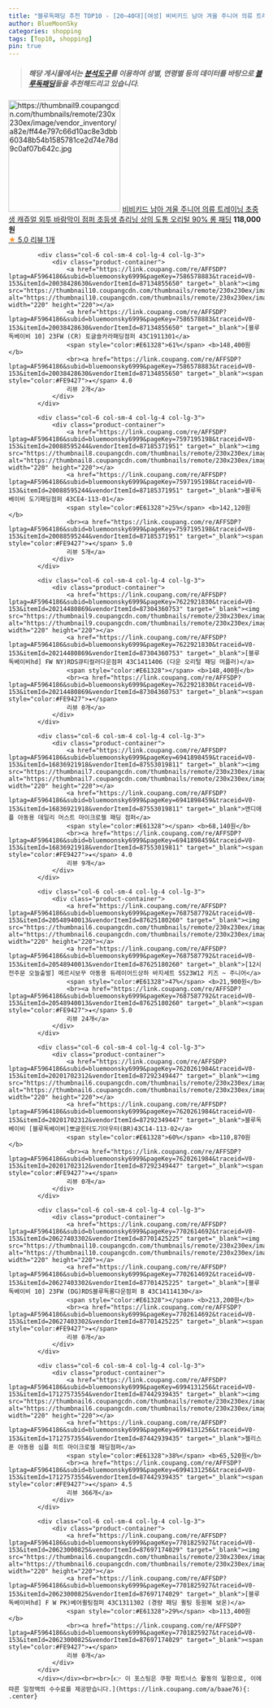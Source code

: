 ```yaml
---
title: "블루독패딩 추천 TOP10 - [20~40대][여성] 비비키드 남아 겨울 주니어 의류 트레이닝 초중생 캐쥬얼 외투 바람막이 점퍼 초등생 츄리닝 상의 도톰 오리털 90% 롱 패딩"
author: BlueMoonSky
categories: shopping
tags: [Top10, shopping]
pin: true
---
```


> ##### 해당 게시물에서는 [**분석도구**](https://itemscout.io/)를 이용하여 **성별**, **연령별** 등의 데이터를 바탕으로 [**블루독패딩**](https://link.coupang.com/a/baae76)들을 추천해드리고 있습니다.
<div class="container"><div class="row">
            <div class="col-6 col-sm-4 col-lg-4 col-lg-3">
                <div class="product-container">
                    <a href="https://link.coupang.com/re/AFFSDP?lptag=AF5964186&subid=bluemoonsky6999&pageKey=7705405431&traceid=V0-153&itemId=20641149722&vendorItemId=87714687321" target="_blank"><img src="https://thumbnail9.coupangcdn.com/thumbnails/remote/230x230ex/image/vendor_inventory/a82e/ff44e797c66d10ac8e3dbb60348b54b1585781ce2d74e78d9c0af07b642c.jpg" alt="https://thumbnail9.coupangcdn.com/thumbnails/remote/230x230ex/image/vendor_inventory/a82e/ff44e797c66d10ac8e3dbb60348b54b1585781ce2d74e78d9c0af07b642c.jpg" width="220" height="220"></a>
                    <a href="https://link.coupang.com/re/AFFSDP?lptag=AF5964186&subid=bluemoonsky6999&pageKey=7705405431&traceid=V0-153&itemId=20641149722&vendorItemId=87714687321" target="_blank">비비키드 남아 겨울 주니어 의류 트레이닝 초중생 캐쥬얼 외투 바람막이 점퍼 초등생 츄리닝 상의 도톰 오리털 90% 롱 패딩</a>
                    <span style="color:#E61328"></span> <b>118,000원</b>
                    <br><a href="https://link.coupang.com/re/AFFSDP?lptag=AF5964186&subid=bluemoonsky6999&pageKey=7705405431&traceid=V0-153&itemId=20641149722&vendorItemId=87714687321" target="_blank"><span style="color:#FE9427">★</span> 5.0
                    리뷰 1개</a>
                </div>
            </div>
            
            <div class="col-6 col-sm-4 col-lg-4 col-lg-3">
                <div class="product-container">
                    <a href="https://link.coupang.com/re/AFFSDP?lptag=AF5964186&subid=bluemoonsky6999&pageKey=7586578883&traceid=V0-153&itemId=20038428630&vendorItemId=87134855650" target="_blank"><img src="https://thumbnail10.coupangcdn.com/thumbnails/remote/230x230ex/image/vendor_inventory/7902/e71584667fbcfc971719c1c2c3dccf9789ba7f24f394910e8a86e5cdd7b9.jpg" alt="https://thumbnail10.coupangcdn.com/thumbnails/remote/230x230ex/image/vendor_inventory/7902/e71584667fbcfc971719c1c2c3dccf9789ba7f24f394910e8a86e5cdd7b9.jpg" width="220" height="220"></a>
                    <a href="https://link.coupang.com/re/AFFSDP?lptag=AF5964186&subid=bluemoonsky6999&pageKey=7586578883&traceid=V0-153&itemId=20038428630&vendorItemId=87134855650" target="_blank">[블루독베이비 10] 23FW (CR) 토글숄카라패딩점퍼 43C1911301</a>
                    <span style="color:#E61328">61%</span> <b>148,400원</b>
                    <br><a href="https://link.coupang.com/re/AFFSDP?lptag=AF5964186&subid=bluemoonsky6999&pageKey=7586578883&traceid=V0-153&itemId=20038428630&vendorItemId=87134855650" target="_blank"><span style="color:#FE9427">★</span> 4.0
                    리뷰 2개</a>
                </div>
            </div>
            
            <div class="col-6 col-sm-4 col-lg-4 col-lg-3">
                <div class="product-container">
                    <a href="https://link.coupang.com/re/AFFSDP?lptag=AF5964186&subid=bluemoonsky6999&pageKey=7597195198&traceid=V0-153&itemId=20088595244&vendorItemId=87185371951" target="_blank"><img src="https://thumbnail8.coupangcdn.com/thumbnails/remote/230x230ex/image/vendor_inventory/b0ab/8abedb097ab4e59abc2dc56bfd64173a5b62542666147d6d9895f246cebf.jpg" alt="https://thumbnail8.coupangcdn.com/thumbnails/remote/230x230ex/image/vendor_inventory/b0ab/8abedb097ab4e59abc2dc56bfd64173a5b62542666147d6d9895f246cebf.jpg" width="220" height="220"></a>
                    <a href="https://link.coupang.com/re/AFFSDP?lptag=AF5964186&subid=bluemoonsky6999&pageKey=7597195198&traceid=V0-153&itemId=20088595244&vendorItemId=87185371951" target="_blank">블루독베이비 도기패딩점퍼 43CE4-113-01</a>
                    <span style="color:#E61328">25%</span> <b>142,120원</b>
                    <br><a href="https://link.coupang.com/re/AFFSDP?lptag=AF5964186&subid=bluemoonsky6999&pageKey=7597195198&traceid=V0-153&itemId=20088595244&vendorItemId=87185371951" target="_blank"><span style="color:#FE9427">★</span> 5.0
                    리뷰 5개</a>
                </div>
            </div>
            
            <div class="col-6 col-sm-4 col-lg-4 col-lg-3">
                <div class="product-container">
                    <a href="https://link.coupang.com/re/AFFSDP?lptag=AF5964186&subid=bluemoonsky6999&pageKey=7622921830&traceid=V0-153&itemId=20214480869&vendorItemId=87304360753" target="_blank"><img src="https://thumbnail9.coupangcdn.com/thumbnails/remote/230x230ex/image/vendor_inventory/74cd/e4afc11f02ab38bac788df7720e2f36f77455314acf963356948b0dfde4f.jpg" alt="https://thumbnail9.coupangcdn.com/thumbnails/remote/230x230ex/image/vendor_inventory/74cd/e4afc11f02ab38bac788df7720e2f36f77455314acf963356948b0dfde4f.jpg" width="220" height="220"></a>
                    <a href="https://link.coupang.com/re/AFFSDP?lptag=AF5964186&subid=bluemoonsky6999&pageKey=7622921830&traceid=V0-153&itemId=20214480869&vendorItemId=87304360753" target="_blank">[블루독베이비hd] FW NY)RDS큐티컬러다운점퍼 43C1411406 (다운 오리털 패딩 머플러)</a>
                    <span style="color:#E61328"></span> <b>148,400원</b>
                    <br><a href="https://link.coupang.com/re/AFFSDP?lptag=AF5964186&subid=bluemoonsky6999&pageKey=7622921830&traceid=V0-153&itemId=20214480869&vendorItemId=87304360753" target="_blank"><span style="color:#FE9427">★</span> 
                    리뷰 0개</a>
                </div>
            </div>
            
            <div class="col-6 col-sm-4 col-lg-4 col-lg-3">
                <div class="product-container">
                    <a href="https://link.coupang.com/re/AFFSDP?lptag=AF5964186&subid=bluemoonsky6999&pageKey=6941898459&traceid=V0-153&itemId=16836921918&vendorItemId=87553019811" target="_blank"><img src="https://thumbnail7.coupangcdn.com/thumbnails/remote/230x230ex/image/vendor_inventory/5da5/4ecc54378070644b3d72a765969f6d3bb8addea30b73e7b1f1f9ebb958af.jpg" alt="https://thumbnail7.coupangcdn.com/thumbnails/remote/230x230ex/image/vendor_inventory/5da5/4ecc54378070644b3d72a765969f6d3bb8addea30b73e7b1f1f9ebb958af.jpg" width="220" height="220"></a>
                    <a href="https://link.coupang.com/re/AFFSDP?lptag=AF5964186&subid=bluemoonsky6999&pageKey=6941898459&traceid=V0-153&itemId=16836921918&vendorItemId=87553019811" target="_blank">앤디애플 아동용 데일리 머스트 마이크로젤 패딩 점퍼</a>
                    <span style="color:#E61328"></span> <b>68,140원</b>
                    <br><a href="https://link.coupang.com/re/AFFSDP?lptag=AF5964186&subid=bluemoonsky6999&pageKey=6941898459&traceid=V0-153&itemId=16836921918&vendorItemId=87553019811" target="_blank"><span style="color:#FE9427">★</span> 4.0
                    리뷰 9개</a>
                </div>
            </div>
            
            <div class="col-6 col-sm-4 col-lg-4 col-lg-3">
                <div class="product-container">
                    <a href="https://link.coupang.com/re/AFFSDP?lptag=AF5964186&subid=bluemoonsky6999&pageKey=7687587792&traceid=V0-153&itemId=20548940013&vendorItemId=87625180260" target="_blank"><img src="https://thumbnail6.coupangcdn.com/thumbnails/remote/230x230ex/image/vendor_inventory/fabb/559340a6964686e0e9cd70004ce971c35113b339f845575c9b827c0b55c9.jpg" alt="https://thumbnail6.coupangcdn.com/thumbnails/remote/230x230ex/image/vendor_inventory/fabb/559340a6964686e0e9cd70004ce971c35113b339f845575c9b827c0b55c9.jpg" width="220" height="220"></a>
                    <a href="https://link.coupang.com/re/AFFSDP?lptag=AF5964186&subid=bluemoonsky6999&pageKey=7687587792&traceid=V0-153&itemId=20548940013&vendorItemId=87625180260" target="_blank">[12시전주문 오늘출발] 메르시보꾸 아동용 듀레이어드상하 바지세트 SS23W12 키즈 ~ 주니어</a>
                    <span style="color:#E61328">47%</span> <b>21,900원</b>
                    <br><a href="https://link.coupang.com/re/AFFSDP?lptag=AF5964186&subid=bluemoonsky6999&pageKey=7687587792&traceid=V0-153&itemId=20548940013&vendorItemId=87625180260" target="_blank"><span style="color:#FE9427">★</span> 5.0
                    리뷰 24개</a>
                </div>
            </div>
            
            <div class="col-6 col-sm-4 col-lg-4 col-lg-3">
                <div class="product-container">
                    <a href="https://link.coupang.com/re/AFFSDP?lptag=AF5964186&subid=bluemoonsky6999&pageKey=7620261984&traceid=V0-153&itemId=20201702312&vendorItemId=87292349447" target="_blank"><img src="https://thumbnail6.coupangcdn.com/thumbnails/remote/230x230ex/image/vendor_inventory/ca8f/d84520f1b6e840cf6f184394418102f78abcffe60ea6ac02270ec938b88e.jpg" alt="https://thumbnail6.coupangcdn.com/thumbnails/remote/230x230ex/image/vendor_inventory/ca8f/d84520f1b6e840cf6f184394418102f78abcffe60ea6ac02270ec938b88e.jpg" width="220" height="220"></a>
                    <a href="https://link.coupang.com/re/AFFSDP?lptag=AF5964186&subid=bluemoonsky6999&pageKey=7620261984&traceid=V0-153&itemId=20201702312&vendorItemId=87292349447" target="_blank">블루독베이비 [블루독베이비]뽀글윈터도기아우터(BR)43C14-113-02</a>
                    <span style="color:#E61328">60%</span> <b>110,870원</b>
                    <br><a href="https://link.coupang.com/re/AFFSDP?lptag=AF5964186&subid=bluemoonsky6999&pageKey=7620261984&traceid=V0-153&itemId=20201702312&vendorItemId=87292349447" target="_blank"><span style="color:#FE9427">★</span> 
                    리뷰 0개</a>
                </div>
            </div>
            
            <div class="col-6 col-sm-4 col-lg-4 col-lg-3">
                <div class="product-container">
                    <a href="https://link.coupang.com/re/AFFSDP?lptag=AF5964186&subid=bluemoonsky6999&pageKey=7702614692&traceid=V0-153&itemId=20627403302&vendorItemId=87701425225" target="_blank"><img src="https://thumbnail10.coupangcdn.com/thumbnails/remote/230x230ex/image/vendor_inventory/bc82/2480c3a6464a6a6c5b92f00e9bd90d26dd09e6b33062834d01de2a5ee571.jpg" alt="https://thumbnail10.coupangcdn.com/thumbnails/remote/230x230ex/image/vendor_inventory/bc82/2480c3a6464a6a6c5b92f00e9bd90d26dd09e6b33062834d01de2a5ee571.jpg" width="220" height="220"></a>
                    <a href="https://link.coupang.com/re/AFFSDP?lptag=AF5964186&subid=bluemoonsky6999&pageKey=7702614692&traceid=V0-153&itemId=20627403302&vendorItemId=87701425225" target="_blank">[블루독베이비 10] 23FW (DG)RDS블루독롱다운점퍼 B 43C14114130</a>
                    <span style="color:#E61328"></span> <b>213,200원</b>
                    <br><a href="https://link.coupang.com/re/AFFSDP?lptag=AF5964186&subid=bluemoonsky6999&pageKey=7702614692&traceid=V0-153&itemId=20627403302&vendorItemId=87701425225" target="_blank"><span style="color:#FE9427">★</span> 
                    리뷰 0개</a>
                </div>
            </div>
            
            <div class="col-6 col-sm-4 col-lg-4 col-lg-3">
                <div class="product-container">
                    <a href="https://link.coupang.com/re/AFFSDP?lptag=AF5964186&subid=bluemoonsky6999&pageKey=6994131256&traceid=V0-153&itemId=17127573554&vendorItemId=87442939435" target="_blank"><img src="https://thumbnail6.coupangcdn.com/thumbnails/remote/230x230ex/image/vendor_inventory/b9ff/ed4d0d73ada102c3ec70542559145bffeb572db455f552f67972d13110c2.jpg" alt="https://thumbnail6.coupangcdn.com/thumbnails/remote/230x230ex/image/vendor_inventory/b9ff/ed4d0d73ada102c3ec70542559145bffeb572db455f552f67972d13110c2.jpg" width="220" height="220"></a>
                    <a href="https://link.coupang.com/re/AFFSDP?lptag=AF5964186&subid=bluemoonsky6999&pageKey=6994131256&traceid=V0-153&itemId=17127573554&vendorItemId=87442939435" target="_blank">젤리스푼 아동용 심플 히트 마이크로젤 패딩점퍼</a>
                    <span style="color:#E61328">38%</span> <b>65,520원</b>
                    <br><a href="https://link.coupang.com/re/AFFSDP?lptag=AF5964186&subid=bluemoonsky6999&pageKey=6994131256&traceid=V0-153&itemId=17127573554&vendorItemId=87442939435" target="_blank"><span style="color:#FE9427">★</span> 4.5
                    리뷰 366개</a>
                </div>
            </div>
            
            <div class="col-6 col-sm-4 col-lg-4 col-lg-3">
                <div class="product-container">
                    <a href="https://link.coupang.com/re/AFFSDP?lptag=AF5964186&subid=bluemoonsky6999&pageKey=7701825927&traceid=V0-153&itemId=20623000825&vendorItemId=87697174029" target="_blank"><img src="https://thumbnail6.coupangcdn.com/thumbnails/remote/230x230ex/image/vendor_inventory/45e7/34bed660a11de6643b5cac560fbbc3b162b89ae9b4fdd91dbad12041dfe9.jpg" alt="https://thumbnail6.coupangcdn.com/thumbnails/remote/230x230ex/image/vendor_inventory/45e7/34bed660a11de6643b5cac560fbbc3b162b89ae9b4fdd91dbad12041dfe9.jpg" width="220" height="220"></a>
                    <a href="https://link.coupang.com/re/AFFSDP?lptag=AF5964186&subid=bluemoonsky6999&pageKey=7701825927&traceid=V0-153&itemId=20623000825&vendorItemId=87697174029" target="_blank">[블루독베이비hd] F W PK)베어퀼팅점퍼 43C1311302 (경량 패딩 퀼팅 등원복 보온)</a>
                    <span style="color:#E61328">29%</span> <b>113,400원</b>
                    <br><a href="https://link.coupang.com/re/AFFSDP?lptag=AF5964186&subid=bluemoonsky6999&pageKey=7701825927&traceid=V0-153&itemId=20623000825&vendorItemId=87697174029" target="_blank"><span style="color:#FE9427">★</span> 
                    리뷰 0개</a>
                </div>
            </div>
            </div></div><br><br>[👉 이 포스팅은 쿠팡 파트너스 활동의 일환으로, 이에 따른 일정액의 수수료를 제공받습니다.](https://link.coupang.com/a/baae76){: .center}